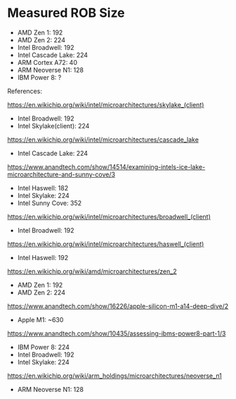 # Measured ROB Size

- AMD Zen 1: 192
- AMD Zen 2: 224
- Intel Broadwell: 192
- Intel Cascade Lake: 224
- ARM Cortex A72: 40
- ARM Neoverse N1: 128
- IBM Power 8: ?

References:

https://en.wikichip.org/wiki/intel/microarchitectures/skylake_(client)
- Intel Broadwell: 192 
- Intel Skylake(client): 224

https://en.wikichip.org/wiki/intel/microarchitectures/cascade_lake
- Intel Cascade Lake: 224

https://www.anandtech.com/show/14514/examining-intels-ice-lake-microarchitecture-and-sunny-cove/3
- Intel Haswell: 182
- Intel Skylake: 224
- Intel Sunny Cove: 352

https://en.wikichip.org/wiki/intel/microarchitectures/broadwell_(client)
- Intel Broadwell: 192

https://en.wikichip.org/wiki/intel/microarchitectures/haswell_(client)
- Intel Haswell: 192

https://en.wikichip.org/wiki/amd/microarchitectures/zen_2
- AMD Zen 1: 192
- AMD Zen 2: 224

https://www.anandtech.com/show/16226/apple-silicon-m1-a14-deep-dive/2
- Apple M1: ~630

https://www.anandtech.com/show/10435/assessing-ibms-power8-part-1/3
- IBM Power 8: 224
- Intel Broadwell: 192
- Intel Skylake: 224

https://en.wikichip.org/wiki/arm_holdings/microarchitectures/neoverse_n1
- ARM Neoverse N1: 128